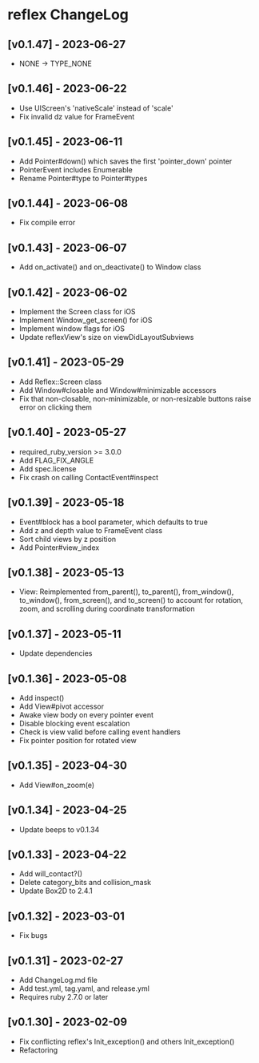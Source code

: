 # reflex ChangeLog


## [v0.1.47] - 2023-06-27

- NONE -> TYPE_NONE


## [v0.1.46] - 2023-06-22

- Use UIScreen's 'nativeScale' instead of 'scale'
- Fix invalid dz value for FrameEvent


## [v0.1.45] - 2023-06-11

- Add Pointer#down() which saves the first 'pointer_down' pointer
- PointerEvent includes Enumerable
- Rename Pointer#type to Pointer#types


## [v0.1.44] - 2023-06-08

- Fix compile error


## [v0.1.43] - 2023-06-07

- Add on_activate() and on_deactivate() to Window class


## [v0.1.42] - 2023-06-02

- Implement the Screen class for iOS
- Implement Window_get_screen() for iOS
- Implement window flags for iOS
- Update reflexView's size on viewDidLayoutSubviews


## [v0.1.41] - 2023-05-29

- Add Reflex::Screen class
- Add Window#closable and Window#minimizable accessors
- Fix that non-closable, non-minimizable, or non-resizable buttons raise error on clicking them


## [v0.1.40] - 2023-05-27

- required_ruby_version >= 3.0.0
- Add FLAG_FIX_ANGLE
- Add spec.license
- Fix crash on calling ContactEvent#inspect


## [v0.1.39] - 2023-05-18

- Event#block has a bool parameter, which defaults to true
- Add z and depth value to FrameEvent class
- Sort child views by z position
- Add Pointer#view_index


## [v0.1.38] - 2023-05-13

- View: Reimplemented from_parent(), to_parent(), from_window(), to_window(), from_screen(), and to_screen() to account for rotation, zoom, and scrolling during coordinate transformation


## [v0.1.37] - 2023-05-11

- Update dependencies


## [v0.1.36] - 2023-05-08

- Add inspect()
- Add View#pivot accessor
- Awake view body on every pointer event
- Disable blocking event escalation
- Check is view valid before calling event handlers
- Fix pointer position for rotated view


## [v0.1.35] - 2023-04-30

- Add View#on_zoom(e)


## [v0.1.34] - 2023-04-25

- Update beeps to v0.1.34


## [v0.1.33] - 2023-04-22

- Add will_contact?()
- Delete category_bits and collision_mask
- Update Box2D to 2.4.1


## [v0.1.32] - 2023-03-01

- Fix bugs


## [v0.1.31] - 2023-02-27

- Add ChangeLog.md file
- Add test.yml, tag.yaml, and release.yml
- Requires ruby 2.7.0 or later


## [v0.1.30] - 2023-02-09

- Fix conflicting reflex's Init_exception() and others Init_exception()
- Refactoring

